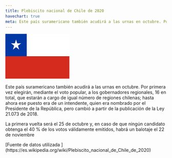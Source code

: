 ```yaml
---
title: Plebiscito nacional de Chile de 2020
havechart: true
meta: Este país suramericano también acudirá a las urnas en octubre. Por primera vez elegirán, mediante el voto popular(...)
---
```


![bandera-chile](/images/chile.jpg)

<p>
Este país suramericano también acudirá a las urnas en octubre. Por primera vez elegirán, mediante el voto popular, a los gobernadores regionales, 16 en total, que estarán a cargo de igual número de regiones chilenas; hasta ahora ese puesto era de un intendente, quien era nombrado por el Presidente de la República, pero cambió a partir de la publicación de la Ley 21.073 de 2018.

La primera vuelta será el 25 de octubre y, en caso de que ningún candidato obtenga el 40 % de los votos válidamente emitidos, habrá un balotaje el 22 de noviembre

</p>
[Fuente de datos utilizada ](https://es.wikipedia.org/wiki/Plebiscito_nacional_de_Chile_de_2020)

<div style=" max-width: 350px;">
<canvas id="myChart" width="100" height="100"></canvas>

</div>

<script>
var ctx = document.getElementById('myChart').getContext('2d');
var myChart = new Chart(ctx, {
    type: 'pie',
    data: {
        labels: ['Votantes disp', 'Población total'],
        datasets: [{
            data: [14695245,19107216 ],
            backgroundColor: [
                'yellow',
                'blue',
                
            ],
            pointHoverRadius: 5,
         pointHoverBackgroundColor: 'red'
          
        }],
       
    },
    options: {
        legend: {
            display: true,
            labels: {
                fontColor: 'black',
                padding	: 80
            }
        },


         tooltips: {
            callbacks: {
                labelColor: function(tooltipItem, chart) {
                    return {
                        borderColor: 'black',
                        backgroundColor: 'rgb(255, 0, 0)'
                    };
                },
                labelTextColor: function(tooltipItem, chart) {
                    return 'white';
                }
            }
        }
    }
    

});
</script>
